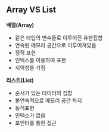 ## Array VS List

**배열(Array)**

- 같은 타입의 변수들로 이루어진 유한집합
- 연속된 메모리 공간으로 이루어져있음
- 정적 표현
- 인덱스를 이용하여 표현
- 지역성을 가짐

**리스트(List)**

- 순서가 있는 데이터의 집합
- 불연속적으로 메모리 공간 차지
- 동적표현
- 인덱스가 없음
- 포인터를 통한 접근
